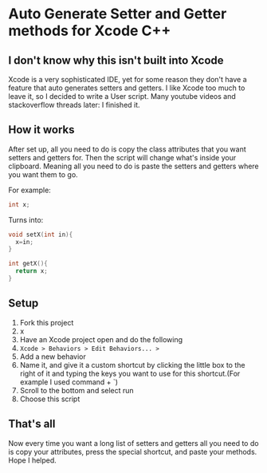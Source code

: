 # Auto Generate Setter and Getter methods for Xcode C++
## I don't know why this isn't built into Xcode
Xcode is a very sophisticated IDE, yet for some reason they don't have a feature that auto generates setters and getters. I like Xcode too much to leave it, so I decided to write a User script. Many youtube videos and stackoverflow threads later: I finished it.

## How it works
After set up, all you need to do is copy the class attributes that you want setters and getters for. Then the script will change what's inside your clipboard. Meaning all you need to do is paste the setters and getters where you want them to go.

For example:
```cpp 
int x;
```
  
Turns into:
```cpp
void setX(int in){ 
  x=in; 
}

int getX(){ 
  return x; 
}
```

## Setup
1. Fork this project
  1. x
2. Have an Xcode project open and do the following
  1. `Xcode > Behaviors > Edit Behaviors... >`
  2. Add a new behavior
  3. Name it, and give it a custom shortcut by clicking the little box to the right of it and typing the keys you want to use for this shortcut.(For example I used command + \`)
  4. Scroll to the bottom and select run
  5. Choose this script

## That's all
Now every time you want a long list of setters and getters all you need to do is copy your attributes, press the special shortcut, and paste your methods. Hope I helped.
